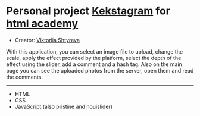 # Personal project [Kekstagram](https://victoriiashtyreva.github.io/Kekstagram/) for [html academy](https://htmlacademy.ru/study)
* Creator: [Viktoriia Shtyreva](https://github.com/VictoriiaShtyreva)

With this application, you can select an image file to upload, change the scale, apply the effect provided by the platform, select the depth of the effect using the slider, add a comment and a hash tag. Also on the main page you can see the uploaded photos from the server, open them and read the comments.

***
- HTML
- CSS
- JavaScript (also pristine and nouislider)
